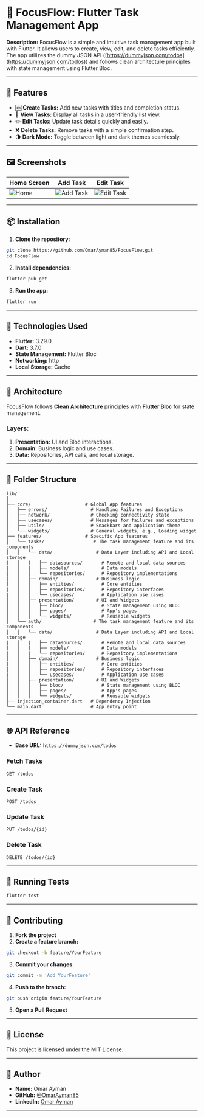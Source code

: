 # 📝 **FocusFlow: Flutter Task Management App**

**Description:**
FocusFlow is a simple and intuitive task management app built with Flutter. It allows users to create, view, edit, and delete tasks efficiently. The app utilizes the dummy JSON API ([https://dummyjson.com/todos](https://dummyjson.com/todos)) and follows clean architecture principles with state management using Flutter Bloc.

---

## 🚀 **Features**

- 🆕 **Create Tasks:** Add new tasks with titles and completion status.
- 📄 **View Tasks:** Display all tasks in a user-friendly list view.
- ✏️ **Edit Tasks:** Update task details quickly and easily.
- ❌ **Delete Tasks:** Remove tasks with a simple confirmation step.
- 🌗 **Dark Mode:** Toggle between light and dark themes seamlessly.

---

## 🖼️ **Screenshots**

| Home Screen                   | Add Task                              | Edit Task                               |
| ----------------------------- | ------------------------------------- | --------------------------------------- |
| ![Home](screenshots/home.png) | ![Add Task](screenshots/add_task.png) | ![Edit Task](screenshots/edit_task.png) |

---

## 📦 **Installation**

1. **Clone the repository:**

```bash
git clone https://github.com/OmarAyman85/FocusFlow.git
cd FocusFlow
```

2. **Install dependencies:**

```bash
flutter pub get
```

3. **Run the app:**

```bash
flutter run
```

---

## 🔨 **Technologies Used**

- **Flutter:** 3.29.0
- **Dart:** 3.7.0
- **State Management:** Flutter Bloc
- **Networking:** http
- **Local Storage:** Cache

---

## 🧠 **Architecture**

FocusFlow follows **Clean Architecture** principles with **Flutter Bloc** for state management.

### Layers:

1. **Presentation:** UI and Bloc interactions.
2. **Domain:** Business logic and use cases.
3. **Data:** Repositories, API calls, and local storage.

---

## 📁 **Folder Structure**

```
lib/
│
├── core/                    # Global App features
│   ├── errors/                # Handling Failures and Exceptions
│   ├── network/               # Checking connectivity state
│   ├── usecases/              # Messages for failures and exceptions
│   ├── utils/                 # Snackbars and application theme
│   └── widgets/               # General widgets, e.g., Loading widget
├── features/                # Specific App features
│   └── tasks/                  # The task management feature and its components
│   │   └── data/                # Data Layer including API and Local storage
|   │   |   ├── datasources/       # Remote and local data sources
|   │   |   ├── models/            # Data models
|   │   |   └── repositories/      # Repository implementations
│   │   ├── domain/              # Business logic
|   │   │   ├── entities/          # Core entities
|   │   │   ├── repositories/      # Repository interfaces
|   │   │   └── usecases/          # Application use cases
│   │   ├── presentation/        # UI and Widgets
│   │   │   ├── bloc/              # State management using BLOC
│   │   │   ├── pages/             # App's pages
│   │   │   └── widgets/           # Reusable widgets
│   └── auth/                   # The task management feature and its components
│   │   └── data/                # Data Layer including API and Local storage
|   │   |   ├── datasources/       # Remote and local data sources
|   │   |   ├── models/            # Data models
|   │   |   └── repositories/      # Repository implementations
│   │   ├── domain/              # Business logic
|   │   │   ├── entities/          # Core entities
|   │   │   ├── repositories/      # Repository interfaces
|   │   │   └── usecases/          # Application use cases
│   │   ├── presentation/        # UI and Widgets
│   │   │   ├── bloc/              # State management using BLOC
│   │   │   ├── pages/             # App's pages
│   │   │   └── widgets/           # Reusable widgets
├── injection_container.dart   # Dependency Injection
└── main.dart                  # App entry point
```

---

## 🌐 **API Reference**

- **Base URL:** `https://dummyjson.com/todos`

### Fetch Tasks

```http
GET /todos
```

### Create Task

```http
POST /todos
```

### Update Task

```http
PUT /todos/{id}
```

### Delete Task

```http
DELETE /todos/{id}
```

---

## 🧪 **Running Tests**

```bash
flutter test
```

---

## 🤝 **Contributing**

1. **Fork the project**
2. **Create a feature branch:**

```bash
git checkout -b feature/YourFeature
```

3. **Commit your changes:**

```bash
git commit -m 'Add YourFeature'
```

4. **Push to the branch:**

```bash
git push origin feature/YourFeature
```

5. **Open a Pull Request**

---

## 📄 **License**

This project is licensed under the MIT License.

---

## 👤 **Author**

- **Name:** Omar Ayman
- **GitHub:** [@OmarAyman85](https://github.com/OmarAyman85)
- **LinkedIn:** [Omar Ayman](https://www.linkedin.com/in/ommarayman/)

---
